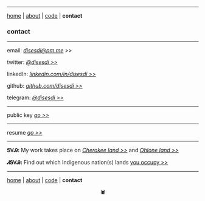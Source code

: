 -------

[home](https://disesdi.github.io/) | [about](https://disesdi.github.io/about.html) | <a href="https://github.com/disesdi/" target="_blank" rel="noopener noreferrer">code</a> | **contact**


### contact

-------

email: *<a href="mailto:disesdi@pm.me" target="_blank" rel="noopener noreferrer">disesdi@pm.me >></a>* 


twitter: *<a href="https://twitter.com/disesdi/" target="_blank" rel="noopener noreferrer">@disesdi >></a>*


linkedIn: *<a href="https://www.linkedin.com/in/disesdi/" target="_blank" rel="noopener noreferrer">linkedin.com/in/disesdi >></a>*


github: *<a href="https://github.com/disesdi" target="_blank" rel="noopener noreferrer">github.com/disesdi >> </a>*


telegram: *<a href="https://t.me/disesdi" target="_blank" rel="noopener noreferrer">@disesdi >></a>* 

-------

public key *<a href="https://disesdi.github.io/key.html" target="_blank" rel="noopener noreferrer">go >></a>*

-------

resume *<a href="https://disesdi.github.io/disesdi_susanna_resume.pdf" target="_blank" rel="noopener noreferrer">go >></a>*

-------


**ᎦᏙᎯ:** My work takes place on *<a href="https://ebci.com/" target="_blank" rel="noopener noreferrer">Cherokee land >></a>* and *<a href="https://indigenousengineering.github.io/about/land.html">Ohlone land >></a>*

**ᏗᎦᏙᎯ:** Find out which Indigenous nation(s) lands <a href="https://native-land.ca/" target="_blank" rel="noopener noreferrer">you occupy >> </a>


------- 

[home](https://disesdi.github.io/) | [about](https://disesdi.github.io/about.html) | <a href="https://github.com/disesdi/" target="_blank" rel="noopener noreferrer">code</a> | **contact**

<div align="center">🕷</div>

